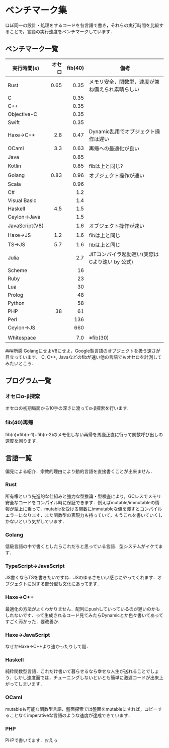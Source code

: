 # ベンチマーク集

ほぼ同一の設計・処理をするコードを各言語で書き，それらの実行時間を比較することで，言語の実行速度をベンチマークしています．

## ベンチマーク一覧

| 実行時間(s) | オセロ | fib(40) | 備考 |
| --- | ----: | ---: | --- |
| Rust | 0.65 | 0.35 | メモリ安全，関数型，速度が兼ね備えられ素晴らしい |
| C | | 0.35 | |
| C++ | | 0.35 | |
| Objective-C | | 0.35 | |
| Swift | | 0.35 | |
| Haxe→C++ | 2.8 | 0.47 | Dynamic乱用でオブジェクト操作は遅い |
| OCaml | 3.3 | 0.63 | 再帰への最適化が良い |
| Java | | 0.85 | |
| Kotlin | | 0.85 | fibは上と同じ? |
| Golang | 0.83 | 0.96 | オブジェクト操作が速い |
| Scala | | 0.96 | |
| C# | | 1.2 | |
| Visual Basic | | 1.4 | |
| Haskell | 4.5 | 1.5 | |
| Ceylon→Java | | 1.5 | |
| JavaScript(V8) | | 1.6 | オブジェクト操作が速い |
| Haxe→JS | 1.2 | 1.6 | fibは上と同じ |
| TS→JS | 5.7 | 1.6 | fibは上と同じ |
| Julia | | 2.7 | JITコンパイラ起動遅い(実際はCより速い by 公式) |
| Scheme | | 16 | |
| Ruby | | 23 | |
| Lua | | 30 | |
| Prolog | | 48 | |
| Python | | 58 | |
| PHP | 38 | 61 | |
| Perl | | 136 | |
| Ceylon→JS | | 660 |  |
| | | | |
| Whitespace | | 7.0 | ※fib(30) |

###所感
GolangにせよV8にせよ，Google製言語のオブジェクトを扱う速さが目立っています．
C, C++, Javaなどのfibが速い他の言語でもオセロを計測してみたいところ．

## プログラム一覧
### オセロα-β探索
オセロの初期局面から10手の深さに渡ってα-β探索を行います．

### fib(40)再帰
fib(n)=fib(n-1)+fib(n-2)のメモ化しない再帰を馬鹿正直に行って関数呼び出しの速度を測ります．

## 言語一覧
偏見による紹介．宗教的理由により動的言語を直接書くことが出来ません．

### Rust
所有権という先進的な仕組みと強力な型推論・型検査により，GCレスでメモリ安全なコードをコンパイル時に保証できます．例えばmutable/immutableの情報が型上に乗って，mutableを受ける関数にimmutableな値を渡すとコンパイルエラーになります．また関数型の表現力も持っていて，もうこれを書いていくしかないという気がしています．

### Golang
低級言語の中で書くとしたらこれだろと思っている言語．型システムがイケてます．

### TypeScript→JavaScript
JS書くならTSを書きたいですね．JSのゆるさをいい感じにやってくれます．オブジェクトに対する部分型も文化にあってます．

### Haxe→C++
最適化の方法がよくわかりません．配列にpushしていっているのが遅いのかもしれないです．って生成されるコード見てみたらDynamicとか色々書いてあってすごく汚かった．要改善か．

### Haxe→JavaScript
なぜかHaxe→C++より速かったりして謎．

### Haskell
純粋関数型言語．これだけ書いて暮らせるなら幸せな人生が送れることでしょう．しかし速度面では，チューニングしないといとも簡単に激遅コードが出来上がってしまいます．

### OCaml
mutableも可能な関数型言語．盤面探索では盤面をmutableにすれば，コピーすることなくimperativeな言語のような速度が達成できています．

### PHP
PHPで書いてます．おえっ
